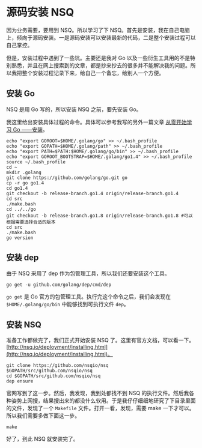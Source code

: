 # 源码安装 NSQ

因为业务需要，要用到 NSQ。所以学习了下 NSQ。首先是安装，我在自己电脑上，倾向于源码安装。一是源码安装可以安装最新的代码，二是整个安装过程可以自己掌控。

但是，安装过程中遇到了一些坑。主要还是我对 Go 以及一些衍生工具用的不是特别熟悉，并且在网上搜索到的文章，都是抄来抄去的很多并不能解决我的问题。所以我把整个安装过程记录下来，给自己一个备忘，给别人一个方便。

## 安装 Go

NSQ 是用 Go 写的，所以安装 NSQ 之前，要先安装 Go。

我这里给出安装具体过程的命令。具体可以参考我写的另外一篇文章 [从零开始学习 Go ——安装](https://segmentfault.com/a/1190000009594143)。

```shell
echo "export GOROOT=$HOME/.golang/go" >> ~/.bash_profile
echo "export GOPATH=$HOME/.golang/path" >> ~/.bash_profile
echo "export PATH=$PATH:$HOME/.golang/go/bin" >> ~/.bash_profile
echo "export GOROOT_BOOTSTRAP=$HOME/.golang/go1.4" >> ~/.bash_profile
source ~/.bash_profile
cd ~
mkdir .golang
git clone https://github.com/golang/go.git go
cp -r go go1.4
cd go1.4
git checkout -b release-branch.go1.4 origin/release-branch.go1.4
cd src
./make.bash
cd ../../go
git checkout -b release-branch.go1.8 origin/release-branch.go1.8 #可以根据需要选择合适的版本
cd src
./make.bash
go version
```

## 安装 dep

由于 NSQ 采用了 dep 作为包管理工具，所以我们还要安装这个工具。

```shell
go get -u github.com/golang/dep/cmd/dep
```

`go get` 是 Go 官方的包管理工具。执行完这个命令之后，我们会发现在 `$HOME/.golang/go/bin` 中能够找到可执行文件 `dep`。

## 安装 NSQ

准备工作都做完了，我们正式开始安装 NSQ 了。这里有官方文档，可以看一下。[http://nsq.io/deployment/installing.html](http://nsq.io/deployment/installing.html)。

```shell
git clone https://github.com/nsqio/nsq $GOPATH/src/github.com/nsqio/nsq
cd $GOPATH/src/github.com/nsqio/nsq
dep ensure
```

官网写到了这一步。然后，我发现，我到处都找不到 NSQ 的执行文件。然后我各种姿势上网搜，结果搜出来的都没什么软用。于是我仔仔细细地研究了下目录里面的文件，发现了一个 `Makefile` 文件。打开一看，发现，需要 make 一下才可以。所以我们需要多做下面这一步。

```shell
make
```

好了，到此 NSQ 就安装完了。 


